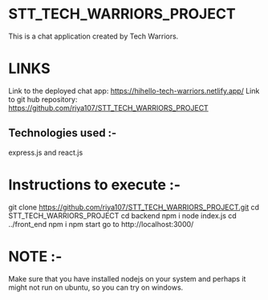 # STT_TECH_WARRIORS_PROJECT
This is a chat application created by Tech Warriors.
# LINKS
Link to the deployed chat app: https://hihello-tech-warriors.netlify.app/
Link to git hub repository: https://github.com/riya107/STT_TECH_WARRIORS_PROJECT

## Technologies used :- 
express.js and react.js
# Instructions to execute :-
git clone https://github.com/riya107/STT_TECH_WARRIORS_PROJECT.git
cd STT_TECH_WARRIORS_PROJECT
cd backend
npm i
node index.js
cd \.\./front_end
npm i
npm start
go to http://localhost:3000/

# NOTE :- 
Make sure that you have installed nodejs on your system and perhaps it might not run on ubuntu, so you can try on windows.
